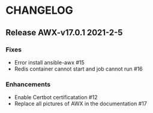 # CHANGELOG

## Release AWX-v17.0.1  2021-2-5

### Fixes
- Error install ansible-awx #15
- Redis container cannot start and job cannot run #16

### Enhancements
- Enable Certbot certificatation #12
- Replace all pictures of AWX in the documentation #17